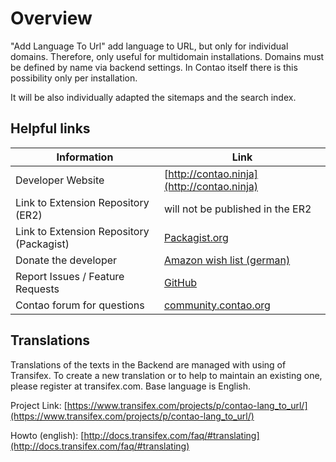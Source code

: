 # Overview

"Add Language To Url" add language to URL, but only for individual domains. Therefore, only useful for multidomain installations. Domains must be defined by name via backend settings. 
In Contao itself there is this possibility only per installation.

It will be also individually adapted the sitemaps and the search index.
  

## Helpful links

Information | Link
----------- | ----
Developer Website | [http://contao.ninja](http://contao.ninja)
Link to Extension Repository (ER2) | will not be published in the ER2 
Link to Extension Repository (Packagist) | [Packagist.org](https://packagist.org/packages/bugbuster/contao-lang_to_url)
Donate the developer | [Amazon wish list (german)](http://www.amazon.de/wishlist/26HHEJOU03G76)
Report Issues / Feature Requests | [GitHub](https://github.com/BugBuster1701/contao-lang_to_url/issues)
Contao forum for questions | [community.contao.org](https://community.contao.org/en/forumdisplay.php?143)

## Translations

Translations of the texts in the Backend  are managed with using of Transifex. 
To create a new translation or to help to maintain an existing one, please register at transifex.com.
Base language is English.

Project Link: [https://www.transifex.com/projects/p/contao-lang_to_url/](https://www.transifex.com/projects/p/contao-lang_to_url/)

Howto (english): [http://docs.transifex.com/faq/#translating](http://docs.transifex.com/faq/#translating)



